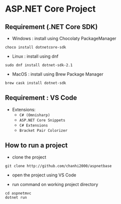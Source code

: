 # ASP.NET Core Project

## Requirement (.NET Core SDK)
 - Windows : install using Chocolaty PackageManager
```terminal
choco install dotnetcore-sdk
```

 - Linux : install using dnf
```terminal
sudo dnf install dotnet-sdk-2.1
```

 - MacOS : install using Brew Package Manager
```terminal
brew cask install dotnet-sdk
```

## Requirement : VS Code
 - Extensions:
   - `C# (Omnisharp)`
   - `ASP.NET Core Snippets`
   - `C# Extensions`
   - `Bracket Pair Colorizer`

## How to run a project
 - clone the project
```terminal
git clone http://github.com/chanhi2000/aspnetbase
```
- open the project using VS Code

- run command on working project directory
```terminal
cd aspnetmvc
dotnet run
```
